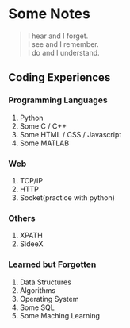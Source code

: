 # Some Notes
> I hear and I forget.  
> I see and I remember.  
> I do and I understand.  

## Coding Experiences
### Programming Languages
1. Python
2. Some C / C++
3. Some HTML / CSS / Javascript
4. Some MATLAB

### Web
1. TCP/IP
2. HTTP
3. Socket(practice with python)

### Others
1. XPATH
3. SideeX

### Learned but Forgotten
1. Data Structures
2. Algorithms
3. Operating System
4. Some SQL
5. Some Maching Learning

